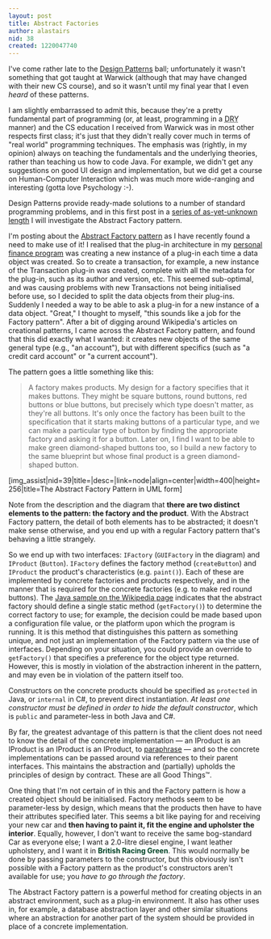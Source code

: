 ```yaml
---
layout: post
title: Abstract Factories
author: alastairs
nid: 38
created: 1220047740
---
```

I've come rather late to the <a href="http://en.wikipedia.org/wiki/Design_Patterns" title="Wikipedia entry on Design Patterns">Design Patterns</a> ball; unfortunately it wasn't something that got taught at Warwick (although that may have changed with their new CS course), and so it wasn't until my final year that I even <em>heard</em> of these patterns.  

I am slightly embarrassed to admit this, because they're a pretty fundamental part of programming (or, at least, programming in a <abbr title="Don't Repeat Yourself">DRY</abbr> manner) and the CS education I received from Warwick was in most other respects first class; it's just that they didn't really cover much in terms of "real world" programming techniques.  The emphasis was (rightly, in my opinion) always on teaching the fundamentals and the underlying theories, rather than teaching us how to code Java.  For example, we didn't get any suggestions on good UI design and implementation, but we did get a course on Human-Computer Interaction which was much more wide-ranging and interesting (gotta love Psychology :-).  

Design Patterns provide ready-made solutions to a number of standard programming problems, and in this first post in a <a href="http://www.alastairsmith.me.uk/category/coding/design-patterns" title="Design Patterns' series">series of as-yet-unknown length</a> I will investigate the Abstract Factory pattern.
<!--break-->
I'm posting about the <a href="http://en.wikipedia.org/wiki/Abstract_Factory" title="Wikipedia article on the Abstract Factory pattern">Abstract Factory pattern</a> as I have recently found a need to make use of it!  I realised that the plug-in architecture in my <a href="http://trac.alastairsmith.me.uk/FinanceProg" title="FinanceProg">personal finance program</a> was creating a new instance of a plug-in each time a data object was created.  So to create a transaction, for example, a new instance of the Transaction plug-in was created, complete with all the metadata for the plug-in, such as its author and version, etc.  This seemed sub-optimal, and was causing problems with new Transactions not being initialised before use, so I decided to split the data objects from their plug-ins.  Suddenly I needed a way to be able to ask a plug-in for a new instance of a data object.  "Great," I thought to myself, "this sounds like a job for the Factory pattern".  After a bit of digging around Wikipedia's articles on creational patterns, I came across the Abstract Factory pattern, and found that this did exactly what I wanted: it creates new objects of the same general type (e.g., "an account"), but with different specifics (such as "a credit card account" or "a current account").  

The pattern goes a little something like this:  

<blockquote>A factory makes products.  My design for a factory specifies that it makes buttons.  They might be square buttons, round buttons, red buttons or blue buttons, but precisely which type doesn't matter, as they're all buttons.  It's only once the factory has been built to the specification that it starts making buttons of a particular type, and we can make a particular type of button by finding the appropriate factory and asking it for a button.  Later on, I find I want to be able to make green diamond-shaped buttons too, so I build a new factory to the same blueprint but whose final product is a green diamond-shaped button.  </blockquote>

[img_assist|nid=39|title=|desc=|link=node|align=center|width=400|height=256|title=The Abstract Factory Pattern in UML form]

Note from the description and the diagram that <strong>there are two distinct elements to the pattern: the factory and the product</strong>.  With the Abstract Factory pattern, the detail of both elements has to be abstracted; it doesn't make sense otherwise, and you end up with a regular Factory pattern that's behaving a little strangely.

So we end up with two interfaces: <code>IFactory</code> (<code>GUIFactory</code> in the diagram) and <code>IProduct</code> (<code>Button</code>).  <code>IFactory</code> defines the factory method (<code>createButton</code>) and <code>IProduct</code> the product's characteristics (e.g. <code>paint()</code>).  Each of these are implemented by concrete factories and products respectively, and in the manner that is required for the concrete factories (e.g. to make red round buttons).  The <a href="http://en.wikipedia.org/wiki/Abstract_Factory#Java">Java sample on the Wikipedia page</a> indicates that the abstract factory should define a single static method (<code>getFactory()</code>) to determine the correct factory to use; for example, the decision could be made based upon a configuration file value, or the platform upon which the program is running.  It is this method that distinguishes this pattern as something unique, and not just an implementation of the Factory pattern via the use of interfaces.  Depending on your situation, you could provide an override to <code>getFactory()</code> that specifies a preference for the object type returned.  However, this is mostly in violation of the abstraction inherent in the pattern, and may even be in violation of the pattern itself too.  

Constructors on the concrete products should be specified as <code lang="java">protected</code> in Java, or <code lang="csharp">internal</code> in C#, to prevent direct instantiation. <em>At least one constructor must be defined in order to hide the default constructor</em>, which is <code lang="csharp">public</code> and parameter-less in both Java and C#.  

By far, the greatest advantage of this pattern is that the client does not need to know the detail of the concrete implementation &mdash; an IProduct is an IProduct is an IProduct is an IProduct, to <a href="http://en.wikipedia.org/wiki/A_rose_is_a_rose_is_a_rose_is_a_rose" title="A Rose is a rose is a rose is a rose">paraphrase</a> &mdash; and so the concrete implementations can be passed around via references to their parent interfaces.  This maintains the abstraction and (partially) upholds the principles of design by contract.  These are all Good Things&trade;.

One thing that I'm not certain of in this and the Factory pattern is how a created object should be initialised.  Factory methods seem to be parameter-less by design, which means that the products then have to have their attributes specified later.  This seems a bit like paying for and receiving your new car and <strong>then having to paint it, fit the engine and upholster the interior</strong>.  Equally, however, I don't want to receive the same bog-standard Car as everyone else; I want a 2.0-litre diesel engine, I want leather upholstery, and I want it in <span style="color:#004225; font-weight:bold">British Racing Green</span>.  This would normally be done by passing parameters to the constructor, but this obviously isn't possible with a Factory pattern as the product's constructors aren't available for use; you <em>have to go through the factory</em>.  

The Abstract Factory pattern is a powerful method for creating objects in an abstract environment, such as a plug-in environment.  It also has other uses in, for example, a database abstraction layer and other similar situations where an abstraction for another part of the system should be provided in place of a concrete implementation.
